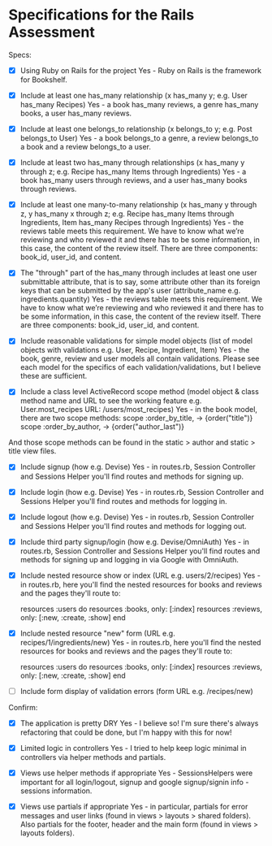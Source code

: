 # Specifications for the Rails Assessment

Specs:
- [x] Using Ruby on Rails for the project
Yes - Ruby on Rails is the framework for Bookshelf.

- [x] Include at least one has_many relationship (x has_many y; e.g. User has_many Recipes) 
Yes - a book has_many reviews, a genre has_many books, a user has_many reviews.

- [x] Include at least one belongs_to relationship (x belongs_to y; e.g. Post belongs_to User)
Yes - a book belongs_to a genre, a review belongs_to a book and a review belongs_to a user.

- [x] Include at least two has_many through relationships (x has_many y through z; e.g. Recipe has_many Items through Ingredients)
Yes - a book has_many users through reviews, and a user has_many books through reviews.

- [X] Include at least one many-to-many relationship (x has_many y through z, y has_many x through z; e.g. Recipe has_many Items through Ingredients, Item has_many Recipes through Ingredients)
Yes - the reviews table meets this requirement. We have to know what we’re reviewing and who reviewed it and there has to be some information, in this case, the content of the review itself. There are three components: book_id, user_id, and content.

- [x] The "through" part of the has_many through includes at least one user submittable attribute, that is to say, some attribute other than its foreign keys that can be submitted by the app's user (attribute_name e.g. ingredients.quantity)
Yes - the reviews table meets this requirement. We have to know what we’re reviewing and who reviewed it and there has to be some information, in this case, the content of the review itself. There are three components: book_id, user_id, and content.

- [X] Include reasonable validations for simple model objects (list of model objects with validations e.g. User, Recipe, Ingredient, Item)
Yes - the book, genre, review and user models all contain validations. Please see each model for the specifics of each validation/validations, but I believe these are sufficient.

- [X] Include a class level ActiveRecord scope method (model object & class method name and URL to see the working feature e.g. User.most_recipes URL: /users/most_recipes)
Yes - in the book model, there are two scope methods:
    scope :order_by_title, -> {order("title")}
    scope :order_by_author, -> {order("author_last")}

And those scope methods can be found in the static > author and static > title view files.

- [x] Include signup (how e.g. Devise)
Yes - in routes.rb, Session Controller and Sessions Helper you'll find routes and methods for signing up.

- [x] Include login (how e.g. Devise)
Yes - in routes.rb, Session Controller and Sessions Helper you'll find routes and methods for logging in.

- [x] Include logout (how e.g. Devise)
Yes - in routes.rb, Session Controller and Sessions Helper you'll find routes and methods for logging out.

- [x] Include third party signup/login (how e.g. Devise/OmniAuth)
Yes - in routes.rb, Session Controller and Sessions Helper you'll find routes and methods for signing up and logging in via Google with OmniAuth.

- [x] Include nested resource show or index (URL e.g. users/2/recipes)
Yes - in routes.rb, here you'll find the nested resources for books and reviews and the pages they'll route to:

  resources :users do
    resources :books, only: [:index]
    resources :reviews, only: [:new, :create, :show]
  end

- [x] Include nested resource "new" form (URL e.g. recipes/1/ingredients/new)
Yes - in routes.rb, here you'll find the nested resources for books and reviews and the pages they'll route to:

  resources :users do
    resources :books, only: [:index]
    resources :reviews, only: [:new, :create, :show]
  end
- [ ] Include form display of validation errors (form URL e.g. /recipes/new)

Confirm:
- [x] The application is pretty DRY
Yes - I believe so! I'm sure there's always refactoring that could be done, but I'm happy with this for now!

- [x] Limited logic in controllers
Yes - I tried to help keep logic minimal in controllers via helper methods and partials.

- [x] Views use helper methods if appropriate
Yes - SessionsHelpers were important for all login/logout, signup and google signup/signin info - sessions information.

- [x] Views use partials if appropriate
Yes - in particular, partials for error messages and user links (found in views > layouts > shared folders). Also partials for the footer, header and the main form (found in views > layouts folders).